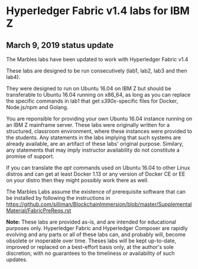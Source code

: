 # Hyperledger Fabric v1.4 labs for IBM Z

## March 9, 2019 status update
The Marbles labs have been updated to work with Hyperledger Fabric v1.4

These labs are designed to be run consecutively (lab1, lab2, lab3 and then lab4).

They were designed to run on Ubuntu 16.04 on IBM Z but should be transferable to Ubuntu 16.04 running on x86_64, as long as you can replace the specific commands in lab1 that get *s390x*-specific files for Docker, Node.js/npm and Golang.

You are reponsible for providing your own Ubuntu 16.04 instance running on an IBM Z mainframe server. These labs were originally written for a structured, classroom environment, where these instances were provided to the students.  Any statements in the labs implying that such systems are already available, are an artifact of these labs' original purpose. Similary, any statements that may imply instructor availability do not constitute a promise of support.

If you can translate the *apt* commands used on Ubuntu 16.04 to other Linux distros and can get at least Docker 1.13 or any version of Docker CE or EE on your distro then they might possibly work there as well. 

The Marbles Labs assume the existence of prerequisite software that can be installed by following the instructions in 
https://github.com/silliman/BlockchainImmersion/blob/master/SupplementalMaterial/FabricPreReqs.rst

**Note:** These labs are provided as-is, and are intended for educational purposes only.  Hyperledger Fabric and Hyperledger Composer are rapidly evolving and any parts or all of these labs can, and probably will, become obsolete or inoperable over time.  Theses labs will be kept up-to-date, improved or replaced on a best-effort basis only, at the author's sole discretion, with no guarantees to the timeliness or availability of such updates.
